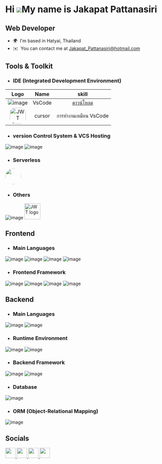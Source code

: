 Hi ![](https://user-images.githubusercontent.com/18350557/176309783-0785949b-9127-417c-8b55-ab5a4333674e.gif)My name is Jakapat Pattanasiri
===========================================================================================================================================

Web Developer
-------------

* 🌍  I'm based in Hatyai, Thailand
* ✉️  You can contact me at [Jakapat\_Pattanasiri@hotmail.com](mailto:Jakapat_Pattanasiri@hotmail.com)


## Tools & Toolkit
<p align="left">
</p>

* ### IDE (Integrated Development Environment)
|Logo| Name | skill |
|:----:|:------------------------:|:----:|
|![image](https://skillicons.dev/icons?i=vscode)|   VsCode        | [ดาวน์โหลด](https://mega.nz/folder/rGg0USIa) |
|<img src="https://miro.medium.com/v2/resize:fit:800/0*zWCTHFNFdGAgSw2d" alt="JWT logo" width="50" height="50" style="border-radius: 15px;">|   cursor      |การทำงานเหมือน VsCode |


  
* ### version Control System & VCS Hosting
![image](https://skillicons.dev/icons?i=git)
![image](https://skillicons.dev/icons?i=github)

* ### Serverless
<img src="https://community.appsmith.com/sites/default/files/2024-03/neondatabase_logo.jpeg"  width="50" height="50" style="border-radius:50%">

* ### Others
![image](https://skillicons.dev/icons?i=postman)
<img src="https://jwt.io/img/pic_logo.svg" alt="JWT logo" width="50" height="50">


## Frontend

* ### Main Languages
![image](https://skillicons.dev/icons?i=html)
![image](https://skillicons.dev/icons?i=css)
![image](https://skillicons.dev/icons?i=js)
![image](https://skillicons.dev/icons?i=ts)

* ### Frontend Framework
![image](https://skillicons.dev/icons?i=tailwind)
![image](https://skillicons.dev/icons?i=react)
![image](https://skillicons.dev/icons?i=nextjs)
![image](https://skillicons.dev/icons?i=bootstrap)


## Backend

* ### Main Languages
![image](https://skillicons.dev/icons?i=js)
![image](https://skillicons.dev/icons?i=ts)

* ### Runtime Environment
![image](https://skillicons.dev/icons?i=bun)
![image](https://skillicons.dev/icons?i=nodejs)



* ### Backend Framework
![image](https://skillicons.dev/icons?i=elysia)
![image](https://skillicons.dev/icons?i=express)


* ### Database 
![image](https://skillicons.dev/icons?i=mongodb)

* ### ORM (Object-Relational Mapping)
![image](https://skillicons.dev/icons?i=prisma)
## Socials

<p align="left"> <a href="https://discord.com/users/savxjkp" target="_blank" rel="noreferrer"> <picture> <source media="(prefers-color-scheme: dark)" srcset="https://raw.githubusercontent.com/danielcranney/readme-generator/main/public/icons/socials/discord-dark.svg" /> <source media="(prefers-color-scheme: light)" srcset="https://raw.githubusercontent.com/danielcranney/readme-generator/main/public/icons/socials/discord.svg" /> <img src="https://raw.githubusercontent.com/danielcranney/readme-generator/main/public/icons/socials/discord.svg" width="32" height="32" /> </picture> </a> <a href="https://www.facebook.com/profile.php?id=100006320912743" target="_blank" rel="noreferrer"> <picture> <source media="(prefers-color-scheme: dark)" srcset="https://raw.githubusercontent.com/danielcranney/readme-generator/main/public/icons/socials/facebook-dark.svg" /> <source media="(prefers-color-scheme: light)" srcset="https://raw.githubusercontent.com/danielcranney/readme-generator/main/public/icons/socials/facebook.svg" /> <img src="https://raw.githubusercontent.com/danielcranney/readme-generator/main/public/icons/socials/facebook.svg" width="32" height="32" /> </picture> </a> <a href="https://www.github.com/SaveJKP" target="_blank" rel="noreferrer"> <picture> <source media="(prefers-color-scheme: dark)" srcset="https://raw.githubusercontent.com/danielcranney/readme-generator/main/public/icons/socials/github-dark.svg" /> <source media="(prefers-color-scheme: light)" srcset="https://raw.githubusercontent.com/danielcranney/readme-generator/main/public/icons/socials/github.svg" /> <img src="https://raw.githubusercontent.com/danielcranney/readme-generator/main/public/icons/socials/github.svg" width="32" height="32" /> </picture> </a> <a href="http://www.instagram.com/savxjkp" target="_blank" rel="noreferrer"> <picture> <source media="(prefers-color-scheme: dark)" srcset="https://raw.githubusercontent.com/danielcranney/readme-generator/main/public/icons/socials/instagram-dark.svg" /> <source media="(prefers-color-scheme: light)" srcset="https://raw.githubusercontent.com/danielcranney/readme-generator/main/public/icons/socials/instagram.svg" /> <img src="https://raw.githubusercontent.com/danielcranney/readme-generator/main/public/icons/socials/instagram.svg" width="32" height="32" /> </picture> </a></p>



<!--
**SaveJKP/SaveJKP** is a ✨ _special_ ✨ repository because its `README.md` (this file) appears on your GitHub profile.

Here are some ideas to get you started:

- 🔭 I’m currently working on ...
- 🌱 I’m currently learning ...
- 👯 I’m looking to collaborate on ...
- 🤔 I’m looking for help with ...
- 💬 Ask me about ...
- 📫 How to reach me: ...
- 😄 Pronouns: ...
- ⚡ Fun fact: ...
-->
